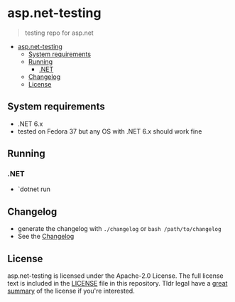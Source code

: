 # asp.net-testing

> testing repo for asp.net

- [asp.net-testing](#aspnet-testing)
  - [System requirements](#system-requirements)
  - [Running](#running)
    - [.NET](#net)
  - [Changelog](#changelog)
  - [License](#license)

## System requirements

- .NET 6.x
- tested on Fedora 37 but any OS with .NET 6.x should work fine

## Running

### .NET

- `dotnet run

## Changelog

- generate the changelog with `./changelog` or `bash /path/to/changelog`
- See the [Changelog](/CHANGELOG.md)

## License

asp.net-testing is licensed under the Apache-2.0 License. The full license text is included in the [LICENSE](LICENSE) file in this repository. Tldr legal have a [great summary](https://www.tldrlegal.com/l/apache2) of the license if you're interested.